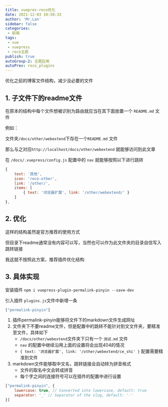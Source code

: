 ```yaml
---
title: vuepres-reco优化
date: 2021-12-03 10:58:33
author: 'Mr.Lan'
sidebar: false
categories: 
 - 前端
tags: 
 - vue
 - vuepress
 - reco主题
publish: true
autoGroup-2: 主题应用
autoPrev: reco_plugins
---
```


优化之前的博客文件结构，减少没必要的文件
<!-- more -->

## **1. 子文件下的readme文件**
在原本的结构中每个文件想被识别为路由就应当在其下面放置一个 `README.md` 文件

例如：

文件夹`/docs/other/webextend`下存在一个`README.md` 文件

那么与之对应`http://localhost/docs/other/webextend` 就能够访问到此文章

在 `/docs/.vuepress/config.js` 配置中的 `nav` 就能够按照以下进行跳转
``` js
{
    text: '其他',
    icon: 'reco-other',
    link: '/other/',
    items: [
        { text: '浏览器扩展', link: '/other/webextend/' }
    ]
}, 
```

## **2. 优化**
这样的结构虽然是官方推荐的使用方式

但目录下readme通常没有内容可以写，当然也可以作为此文件夹的目录自信写入跳转链接

我这就不按照此方案，推荐插件优化结构

## **3. 具体实现**
安装插件 `npm i vuepress-plugin-permalink-pinyin --save-dev`

引入插件 `plugins.js`文件中新增一条
``` js
["permalink-pinyin"]
```

1. 插件permalink-pinyin能够将文件下的markdown文件生成网址
2. 文件夹下不要readme文件，但是配置中的跳转不能针对到文文件夹，要精准至文件，具体如下
   - `/docs/other/webextend`文件夹下只有一个 `测试.md` 文件
   - `nav` 的配置中继续沿用上面的设置将会出现404的情况
   - `{ text: '浏览器扩展', link: '/other/webextend/ce_shi' }` 配置需要精准到文件
3. markdown文件能够取中文名，跳转链接会自动转为拼音格式
   - 文件的取名中文会转成拼音
   - 每个字之间的连接符号可以在插件的配置中进行设置
``` js
["permalink-pinyin", {
    lowercase: true, // Converted into lowercase, default: true
    separator: '_' // Separator of the slug, default: '-'
}]
```
